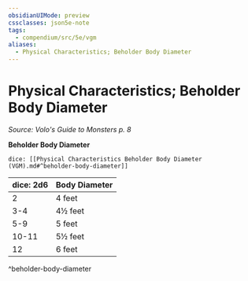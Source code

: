 ```yaml
---
obsidianUIMode: preview
cssclasses: json5e-note
tags:
  - compendium/src/5e/vgm
aliases:
  - Physical Characteristics; Beholder Body Diameter
---
```

# Physical Characteristics; Beholder Body Diameter
*Source: Volo's Guide to Monsters p. 8* 

**Beholder Body Diameter**

`dice: [[Physical Characteristics Beholder Body Diameter (VGM).md#^beholder-body-diameter]]`

| dice: 2d6 | Body Diameter |
|-----------|---------------|
| 2 | 4 feet |
| 3-4 | 4½ feet |
| 5-9 | 5 feet |
| 10-11 | 5½ feet |
| 12 | 6 feet |
^beholder-body-diameter
